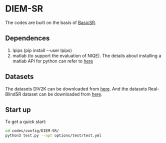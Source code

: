 # DIEM-SR

The codes are built on the basis of [BasicSR](https://github.com/xinntao/BasicSR).

## Dependences
1. lpips (pip install --user lpips)
2. matlab (to support the evaluation of NIQE). The details about installing a matlab API for python can refer to [here](https://ww2.mathworks.cn/help/matlab/matlab_external/install-the-matlab-engine-for-python.html)

## Datasets
The datasets DIV2K can be downloaded from [here](https://data.vision.ee.ethz.ch/cvl/DIV2K/). And the datasets Real-BlindSR dataset can be downloaded from [here](http://ieee-dataport.org/documents/real-blindsr-dataset). 

## Start up
To get a quick start:

```bash
cd codes/config/DIEM-SR/
python3 test.py --opt options/test/test.yml
```
